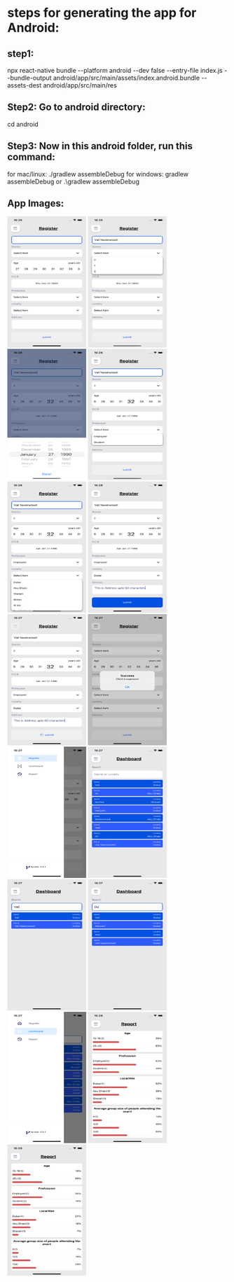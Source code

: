 # steps for generating the app for Android:
## step1: 
npx react-native bundle --platform android --dev false --entry-file index.js --bundle-output android/app/src/main/assets/index.android.bundle --assets-dest android/app/src/main/res

## Step2: Go to android directory:
  cd android

## Step3: Now in this android folder, run this command:
  for mac/linux: ./gradlew assembleDebug
  for windows: gradlew assembleDebug or .\gradlew assembleDebug


## App Images:
<img src="./assets/app-images/1.png" width="180" height="300">
<img src="./assets/app-images/2.png" width="180" height="300">
<img src="./assets/app-images/3.png" width="180" height="300">
<img src="./assets/app-images/4.png" width="180" height="300">
<img src="./assets/app-images/5.png" width="180" height="300">
<img src="./assets/app-images/6.png" width="180" height="300">
<img src="./assets/app-images/7.png" width="180" height="300">
<img src="./assets/app-images/8.png" width="180" height="300">
<img src="./assets/app-images/9.png" width="180" height="300">
<img src="./assets/app-images/10.png" width="180" height="300">
<img src="./assets/app-images/11.png" width="180" height="300">
<img src="./assets/app-images/12.png" width="180" height="300">
<img src="./assets/app-images/13.png" width="180" height="300">
<img src="./assets/app-images/14.png" width="180" height="300">
<img src="./assets/app-images/15.png" width="180" height="300">